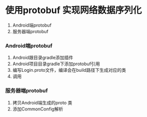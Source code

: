 # 使用protobuf 实现网络数据序列化
1. Android端protobuf
2. 服务器端protobuf


### Android端protobuf
1. Android跟目录gradle添加插件
2. Android项目目录gradle下添加protobuf引用
3. 编写Login.proto文件，编译会在build路径下生成对应的类
4. 调用

### 服务器端protobuf
1. 拷贝Android端生成的proto 类
2. 添加CommonConfig解析